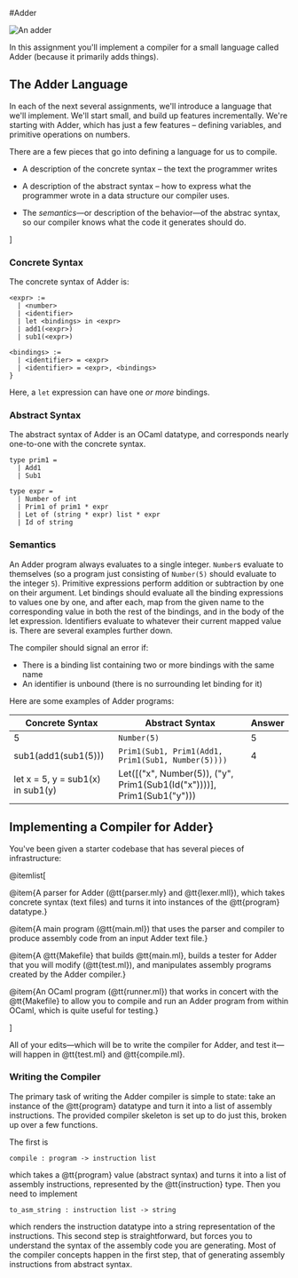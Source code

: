 #Adder

![An adder](https://upload.wikimedia.org/wikipedia/commons/2/28/Loch_Shin_adder.JPG)

In this assignment you'll implement a compiler for a small language called
Adder (because it primarily adds things).

## The Adder Language

In each of the next several assignments, we'll introduce a language that we'll
implement.  We'll start small, and build up features incrementally.  We're
starting with Adder, which has just a few features – defining variables, and
primitive operations on numbers.

There are a few pieces that go into defining a language for us to compile.

- A description of the concrete syntax – the text the programmer writes

- A description of the abstract syntax – how to express what the
  programmer wrote in a data structure our compiler uses.

- The _semantics_—or description of the behavior—of the abstrac
  syntax, so our compiler knows what the code it generates should do.

]

### Concrete Syntax

The concrete syntax of Adder is:

```
<expr> :=
  | <number>
  | <identifier>
  | let <bindings> in <expr>
  | add1(<expr>)
  | sub1(<expr>)

<bindings> :=
  | <identifier> = <expr>
  | <identifier> = <expr>, <bindings>
}
```

Here, a `let` expression can have one _or more_ bindings.


### Abstract Syntax


The abstract syntax of Adder is an OCaml datatype, and corresponds nearly
one-to-one with the concrete syntax.

```
type prim1 =
  | Add1
  | Sub1

type expr =
  | Number of int
  | Prim1 of prim1 * expr
  | Let of (string * expr) list * expr
  | Id of string
```


### Semantics

An Adder program always evaluates to a single integer.  `Number`s evaluate to
themselves (so a program just consisting of `Number(5)` should evaluate to the
integer `5`).  Primitive expressions perform addition or subtraction by one on
their argument.  Let bindings should evaluate all the binding expressions to
values one by one, and after each, map from the given name to the
corresponding value in both the rest of the bindings, and in the body of the
let expression.  Identifiers evaluate to whatever their current mapped value
is.  There are several examples further down.

The compiler should signal an error if:

- There is a binding list containing two or more bindings with the same name
- An identifier is unbound (there is no surrounding let binding for it)


Here are some examples of Adder programs:

| Concrete Syntax | Abstract Syntax | Answer |
------------------|-----------------|---------
| 5               | `Number(5)`     | 5      |
| sub1(add1(sub1(5))) | `Prim1(Sub1, Prim1(Add1, Prim1(Sub1, Number(5))))` | 4 |
| let x = 5, y = sub1(x) in sub1(y) | Let([("x", Number(5)), ("y", Prim1(Sub1(Id("x"))))], Prim1(Sub1("y"))) |

## Implementing a Compiler for Adder}

You've been given a starter codebase that has several pieces of
infrastructure:

@itemlist[

@item{A parser for Adder (@tt{parser.mly} and @tt{lexer.mll}), which takes
concrete syntax (text files) and turns it into instances of the @tt{program}
datatype.}

@item{A main program (@tt{main.ml}) that uses the parser and compiler to produce
assembly code from an input Adder text file.}

@item{A @tt{Makefile} that builds @tt{main.ml}, builds a tester for Adder that
you will modify (@tt{test.ml}), and manipulates assembly programs created by
the Adder compiler.}

@item{An OCaml program (@tt{runner.ml}) that works in concert with the
@tt{Makefile} to allow you to compile and run an Adder program from within
OCaml, which is quite useful for testing.}

]

All of your edits—which will be to write the compiler for Adder, and test
it—will happen in @tt{test.ml} and @tt{compile.ml}.

### Writing the Compiler

The primary task of writing the Adder compiler is simple to state: take an
instance of the @tt{program} datatype and turn it into a list of assembly
instructions.  The provided compiler skeleton is set up to do just this,
broken up over a few functions.

The first is

```
compile : program -> instruction list
```

which takes a @tt{program} value (abstract syntax) and turns it into a list of
assembly instructions, represented by the @tt{instruction} type.  Then you
need to implement

```
to_asm_string : instruction list -> string
```

which renders the instruction datatype into a string representation of the
instructions.  This second step is straightforward, but forces you to
understand the syntax of the assembly code you are generating.  Most of the
compiler concepts happen in the first step, that of generating assembly
instructions from abstract syntax.




